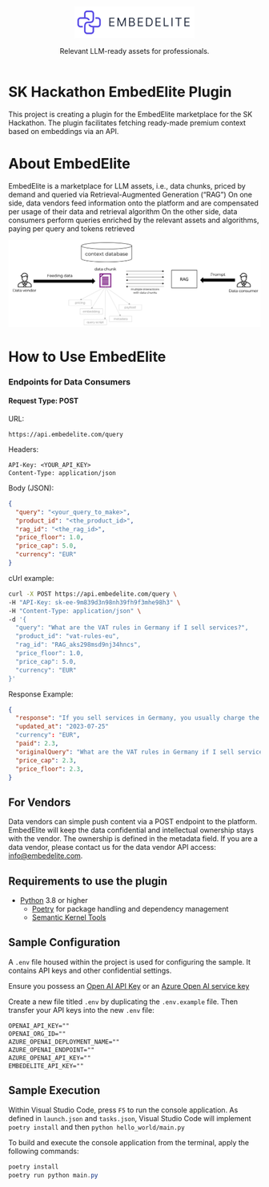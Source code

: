 
<div align="center">
  <a href="https://www.embedelite.com/">
    <img src="content/logo.png" alt="Logo" width="238">
  </a> 
</div>

<p align="center">
    Relevant LLM-ready assets for professionals. <br/>

<br>

# SK Hackathon EmbedElite Plugin

This project is creating a plugin for the EmbedElite marketplace for the SK Hackathon. The plugin facilitates fetching ready-made premium context based on embeddings via an API.

# About EmbedElite

EmbedElite is a marketplace for LLM assets, i.e., data chunks, priced by demand and queried via Retrieval-Augmented Generation (“RAG”)
On one side, data vendors feed information onto the platform and are compensated per usage of their data and retrieval algorithm
On the other side, data consumers perform queries enriched by the relevant assets and algorithms, paying per query and tokens retrieved

![](content/image1.png)

# How to Use EmbedElite

### Endpoints for Data Consumers

#### Request Type: POST

URL:

```http request
https://api.embedelite.com/query
```

Headers:

```http request
API-Key: <YOUR_API_KEY>
Content-Type: application/json
```

Body (JSON):

```json
{
  "query": "<your_query_to_make>",
  "product_id": "<the_product_id>",
  "rag_id": "<the_rag_id>",
  "price_floor": 1.0,
  "price_cap": 5.0,
  "currency": "EUR"
}
```
cUrl example:
```bash
curl -X POST https://api.embedelite.com/query \
-H "API-Key: sk-ee-9m839d3n98nh39fh9f3mhe98h3" \
-H "Content-Type: application/json" \
-d '{
  "query": "What are the VAT rules in Germany if I sell services?",
  "product_id": "vat-rules-eu",
  "rag_id": "RAG_aks298msd9nj34hncs",
  "price_floor": 1.0,
  "price_cap": 5.0,
  "currency": "EUR"
}'
```

Response Example:
```json
{
  "response": "If you sell services in Germany, you usually charge the German VAT rate of 19%. However, there are exceptions for broadcasting, telecommunication, and electronically-supplied services, which must be charged at the VAT rate of the customer's country. If your customer is in another EU country, your invoice must contain specific information, such as the customer's name and address, the date of the invoice, the VAT rate, and the total amount including VAT. If your customer is outside the European Union, you must not charge VAT.",
  "updated_at": "2023-07-25"
  "currency": "EUR",
  "paid": 2.3,
  "originalQuery": "What are the VAT rules in Germany if I sell services?",
  "price_cap": 2.3,
  "price_floor": 2.3,
}
```

## For Vendors

Data vendors can simple push content via a POST endpoint to the platform. EmbedElite will keep the data confidential and intellectual ownership stays with the vendor. The ownership is defined in the metadata field. If you are a data vendor, please contact us for the data vendor API access: info@embedelite.com.


## Requirements to use the plugin

- [Python](https://www.python.org/downloads/) 3.8 or higher
  - [Poetry](https://python-poetry.org/) for package handling and dependency management
  - [Semantic Kernel Tools](https://marketplace.visualstudio.com/items?itemName=ms-semantic-kernel.semantic-kernel)

## Sample Configuration

A `.env` file housed within the project is used for configuring the sample. It contains API keys and other confidential settings.

Ensure you possess an
[Open AI API Key](https://openai.com/api/) or an
[Azure Open AI service key](https://learn.microsoft.com/azure/cognitive-services/openai/quickstart?pivots=rest-api)

Create a new file titled `.env` by duplicating the `.env.example` file. Then transfer your API keys into the new `.env` file:

```
OPENAI_API_KEY=""
OPENAI_ORG_ID=""
AZURE_OPENAI_DEPLOYMENT_NAME=""
AZURE_OPENAI_ENDPOINT=""
AZURE_OPENAI_API_KEY=""
EMBEDELITE_API_KEY=""
```

## Sample Execution

Within Visual Studio Code, press `F5` to run the console application. As defined in `launch.json` and `tasks.json`, Visual Studio Code will implement `poetry install` and then `python hello_world/main.py`

To build and execute the console application from the terminal, apply the following commands:

```powershell
poetry install
poetry run python main.py
```
